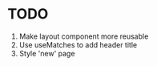 # TODO

1. Make layout component more reusable
2. Use useMatches to add header title
3. Style 'new' page
